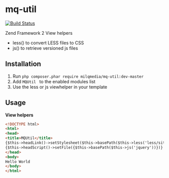 mq-util
=======

[![Build Status](https://travis-ci.org/milqmedia/mq-util.svg?branch=master)](https://travis-ci.org/milqmedia/mq-util)

Zend Framework 2 View helpers
- less() to convert LESS files to CSS
- js() to retrieve versioned js files

## Installation

  1. Run `php composer.phar require milqmedia/mq-util:dev-master`
  2. Add `MQUtil ` to the enabled modules list
  3. Use the less or js viewhelper in your template

## Usage

**View helpers**

```html
<!DOCTYPE html>					
<html>
<head>
<title>MQUtil</title>
{$this->headLink()->setStylesheet($this->basePath($this->less('less/site.less')))}
{$this->headScript()->setFile({$this->basePath($this->js('jquery'))})}
</head>
<body>
Hello World
</body>
</html>
```
